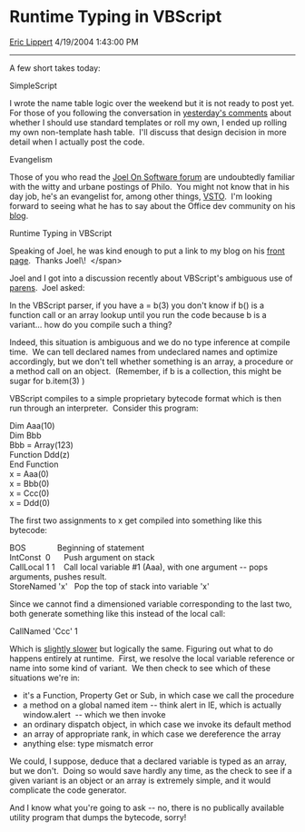 <div id="page">

# Runtime Typing in VBScript

[Eric Lippert](https://social.msdn.microsoft.com/profile/Eric%20Lippert) 4/19/2004 1:43:00 PM

-----

<div id="content">

<span>A few short takes today: </span>

<span></span>

<span>SimpleScript </span>

<span></span>

<span>I wrote the name table logic over the weekend but it is not ready to post yet. For those of you following the conversation in [yesterday's comments](http://blogs.msdn.com/ericlippert/archive/2004/04/15/114094.aspx#114384) about whether I should use standard templates or roll my own, I ended up rolling my own non-template hash table.  I'll discuss that design decision in more detail when I actually post the code. </span>

<span></span>

<span>Evangelism </span>

<span></span>

<span>Those of you who read the [Joel On Software forum](http://discuss.fogcreek.com/joelonsoftware/ "http://discuss.fogcreek.com/joelonsoftware/") are undoubtedly familiar with the witty and urbane postings of Philo.  You might not know that in his day job, he's an evangelist for, among other things, [VSTO](/vsto "http://blogs.msdn.com/vsto").  I'm looking forward to seeing what he has to say about the Office dev community on his [blog](/philoj "http://blogs.msdn.com/philoj"). </span>

<span></span>

<span>Runtime Typing in VBScript </span>

<span></span>

<span>Speaking of Joel, he was kind enough to put a link to my blog on his [front page](http://www.joelonsoftware.com/items/2004/04/16.html "http://www.joelonsoftware.com/items/2004/04/16.html").  Thanks Joel\!  </span>

<span></span>

<span>Joel and I got into a discussion recently about VBScript's ambiguous use of [parens](http://blogs.msdn.com/ericlippert/archive/2003/09/15/52996.aspx).  Joel asked: </span>

<span></span>

<span>In the VBScript parser, if you have</span><span> </span><span>a = b(3)</span><span> </span><span>you don't know if </span><span>b()</span><span> is a function call or an array lookup until you run the code because </span><span>b</span><span> is a variant… how do you compile such a thing? </span>

<span></span>

<span>Indeed, this situation is ambiguous and we do no type inference at compile time.  We can tell declared names from undeclared names and optimize accordingly, but we don't tell whether something is an array, a procedure or a method call on an object.  (Remember, if </span><span>b</span><span> is a collection, this might be sugar for </span><span>b.item(3)</span><span> ) </span>

<span>VBScript compiles to a simple proprietary bytecode format which is then run through an interpreter.  </span><span>Consider this program: </span>

<span></span>

<span>Dim Aaa(10)  
</span><span>Dim Bbb  
</span><span>Bbb = Array(123)  
</span><span>Function Ddd(z)  
</span><span>End Function  
</span><span>x = Aaa(0)  
</span><span>x = Bbb(0)  
</span><span>x = Ccc(0)  
</span><span>x = Ddd(0)</span>

<span></span>

<span>The first two assignments to x get compiled into something like this bytecode: </span>

<span></span>

<span>BOS              Beginning of statement  
</span><span>IntConst  0      Push argument on stack  
</span><span>CallLocal 1 1    Call local variable \#1 (Aaa), with one argument -- pops arguments, pushes result.  
</span><span>StoreNamed 'x'   Pop the top of stack into variable 'x' </span>

<span></span>

<span>Since we cannot find a dimensioned variable corresponding to the last two, both generate something like this instead of the local call: </span>

<span></span>

<span>CallNamed 'Ccc' 1 </span>

<span></span>

<span>Which is [slightly slower](/ericlippert/archive/2003/10/17/53237.aspx "http://blogs.msdn.com/ericlippert/archive/2003/10/17/53237.aspx") but logically the same. Figuring out what to do happens entirely at runtime.  First, we resolve the local variable reference or name into some kind of variant.  We then check to see which of these situations we're in: </span>

<span></span>

  - <span>it's a </span><span>Function</span><span>, </span><span>Property</span><span> </span><span>Get</span><span> or </span><span>Sub</span><span>, in which case we call the procedure</span>
  - <span></span><span>a method on a global named item -- think </span><span>alert</span><span> in IE, which is actually </span><span>window.alert  -- which we then invoke</span>
  - <span></span><span>an ordinary dispatch object, in which case we invoke its default method</span>
  - <span></span><span>an array of appropriate rank, in which case we dereference the array</span>
  - <span></span><span>anything else: type mismatch error</span>

<span>We could, I suppose, deduce that a declared variable is typed as an array, but we don't.  Doing so would save hardly any time, as the check to see if a given variant is an object or an array is extremely simple, and it would complicate the code generator.</span>

<span></span>

<span>And I know what you're going to ask -- no, there is no publically available utility program that dumps the bytecode, sorry\!</span>

<span></span> 

</div>

</div>

